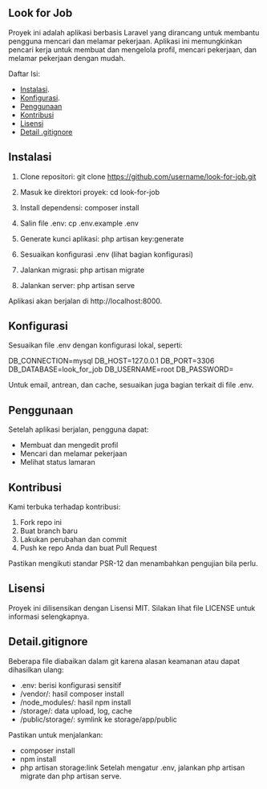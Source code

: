 ## Look for Job

Proyek ini adalah aplikasi berbasis Laravel yang dirancang untuk membantu pengguna mencari dan melamar pekerjaan. Aplikasi ini memungkinkan pencari kerja untuk membuat dan mengelola profil, mencari pekerjaan, dan melamar pekerjaan dengan mudah.

Daftar Isi:

- [Instalasi](#Instalasi).
- [Konfigurasi](#Konfigurasi).
- [Penggunaan](#Penggunaan)
- [Kontribusi](#Kontribusi)
- [Lisensi](#Lisensi)
- [Detail .gitignore](#Detail.gitignore)

## Instalasi

1. Clone repositori:
   git clone https://github.com/username/look-for-job.git

2. Masuk ke direktori proyek:
   cd look-for-job

3. Install dependensi:
   composer install

4. Salin file .env:
   cp .env.example .env

5. Generate kunci aplikasi:
   php artisan key:generate

6. Sesuaikan konfigurasi .env (lihat bagian konfigurasi)

7. Jalankan migrasi:
   php artisan migrate

8. Jalankan server:
   php artisan serve

Aplikasi akan berjalan di http://localhost:8000.

## Konfigurasi

Sesuaikan file .env dengan konfigurasi lokal, seperti:

DB_CONNECTION=mysql
DB_HOST=127.0.0.1
DB_PORT=3306
DB_DATABASE=look_for_job
DB_USERNAME=root
DB_PASSWORD=

Untuk email, antrean, dan cache, sesuaikan juga bagian terkait di file .env.

## Penggunaan

Setelah aplikasi berjalan, pengguna dapat:
- Membuat dan mengedit profil
- Mencari dan melamar pekerjaan
- Melihat status lamaran

## Kontribusi

Kami terbuka terhadap kontribusi:
1. Fork repo ini
2. Buat branch baru
3. Lakukan perubahan dan commit
4. Push ke repo Anda dan buat Pull Request

Pastikan mengikuti standar PSR-12 dan menambahkan pengujian bila perlu.

## Lisensi

Proyek ini dilisensikan dengan Lisensi MIT. Silakan lihat file LICENSE untuk informasi selengkapnya.

## Detail.gitignore

Beberapa file diabaikan dalam git karena alasan keamanan atau dapat dihasilkan ulang:

- .env: berisi konfigurasi sensitif
- /vendor/: hasil composer install
- /node_modules/: hasil npm install
- /storage/: data upload, log, cache
- /public/storage/: symlink ke storage/app/public

Pastikan untuk menjalankan:
- composer install
- npm install
- php artisan storage:link
Setelah mengatur .env, jalankan php artisan migrate dan php artisan serve.
